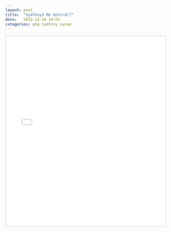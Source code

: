 ```yaml
---
layout: post
title:  "Symfony3 Ne Getirdi?"
date:   2015-12-18 14:53
categories: php symfony sunum
---
```

<iframe src="//www.slideshare.net/slideshow/embed_code/key/u98fymjg9MUUZ" width="800" height="600" frameborder="0" marginwidth="0" marginheight="0" scrolling="no" style="border:1px solid #CCC; border-width:1px; margin-bottom:5px; max-width: 100%;" allowfullscreen> </iframe> <div style="margin-bottom:5px">
